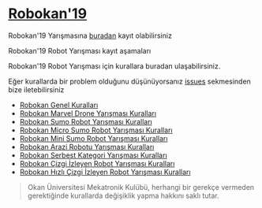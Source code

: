 # [Robokan'19](https://robokan.com)

Robokan'19 Yarışmasına [buradan](https://register.robokan.com) kayıt olabilirsiniz

Robokan'19 Robot Yarışması kayıt aşamaları

Robokan'19 Robot Yarışması için kurallara buradan ulaşabilirsiniz. 

Eğer kurallarda bir problem olduğunu düşünüyorsanız [issues](https://github.com/okanmekatronik/robokan_19_kurallar/issues/new/choose) sekmesinden bize iletebilirsiniz

- [Robokan Genel Kuralları](genel_kurallar.md)
- [Robokan Marvel Drone Yarışması Kuralları](drone_kurallar.md)
- [Robokan Sumo Robot Yarışması Kuralları](sumo_kurallar.md)
- [Robokan Micro Sumo Robot Yarışması Kuralları](micro_sumo_kurallar.md)
- [Robokan Mini Sumo Robot Yarışması Kuralları](mini_sumo_kurallar.md)
- [Robokan Arazi Robotu Yarışması Kuralları](arazi_kurallar.md)
- [Robokan Serbest Kategori Yarışması Kuralları](serbest_kurallar.md)
- [Robokan Çizgi İzleyen Robot Yarışması Kuralları](cizgi_kurallar.md)
- [Robokan Hızlı Çizgi İzleyen Robot Yarışması Kuralları](hizli_cizgi_kurallar.md)


> Okan Üniversitesi Mekatronik Kulübü, herhangi bir gerekçe vermeden gerektiğinde kurallarda değişiklik yapma hakkını saklı tutar. 
